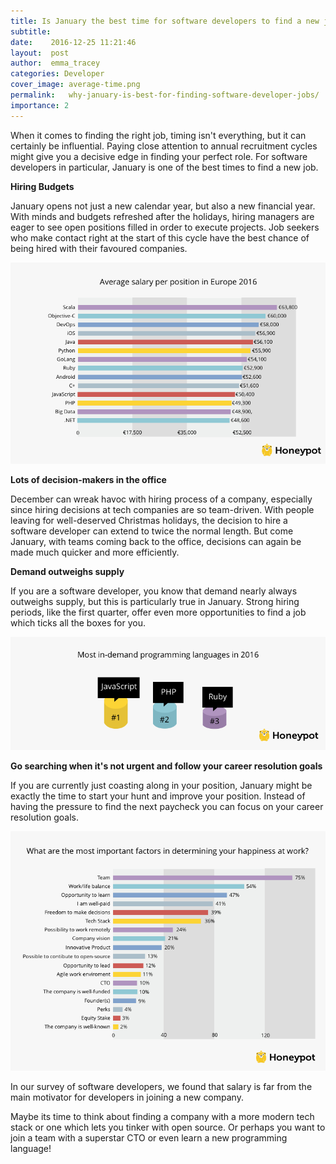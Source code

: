 ```yaml
---
title: Is January the best time for software developers to find a new job?
subtitle:
date:    2016-12-25 11:21:46
layout:  post
author:  emma_tracey
categories: Developer
cover_image: average-time.png
permalink:   why-january-is-best-for-finding-software-developer-jobs/
importance: 2
---
```



When it comes to finding the right job, timing isn't everything, but it can certainly be influential. Paying close attention to annual recruitment cycles might give you a decisive edge in finding your perfect role. For software developers in particular, January is one of the best times to find a new job.

<!--more-->

**Hiring Budgets**

January opens not just a new calendar year, but also a new financial year. With minds and budgets refreshed after the holidays, hiring managers are eager to see open positions filled in order to execute projects.  Job seekers who make contact right at the start of this cycle have the best chance of being hired with their favoured companies.

![hiring-developers](/assets/images/ten-data-points-avg-salary-position.png)

**Lots of decision-makers in the office**

December can wreak havoc with hiring process of a company, especially since hiring decisions at tech companies are so team-driven. With people leaving for well-deserved Christmas holidays, the decision to hire a software developer can extend to twice the normal length. But come January, with teams coming back to the office, decisions can again be made much quicker and more efficiently.

**Demand outweighs supply**

If you are a software developer, you know that demand nearly always outweighs supply, but this is particularly true in January. Strong hiring periods, like the first quarter, offer even more opportunities to find a job which ticks all the boxes for you.

![hiring-developers](/assets/images/ten-data-points-demand-language.png)

**Go searching when it's not urgent and follow your career resolution goals**

If you are currently just coasting along in your position, January might be exactly the time to start your hunt and improve your position. Instead of having the pressure to find the next paycheck you can focus on your career resolution goals.

![hiring-developers](/assets/images/important-factors.png)

In our survey of software developers, we found that salary is far from the main motivator for developers in joining a new company.

Maybe its time to think about finding a company with a more modern tech stack or one which lets you tinker with open source. Or perhaps you want to join a team with a superstar CTO or even learn a new programming language!


